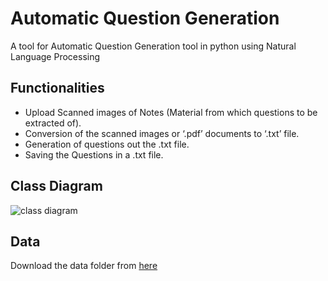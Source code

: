 # Automatic Question Generation

A tool for Automatic Question Generation tool in python using Natural Language Processing

## Functionalities
* Upload Scanned images of Notes (Material from which questions to be extracted of).
* Conversion of the scanned images or ‘.pdf’ documents to ‘.txt’ file. 
* Generation of questions out the .txt file.
* Saving the Questions in a .txt file.

## Class Diagram
![class diagram](/Images&Diagram/Class-Diagram.png)

## Data
Download the data folder from [here](https://mega.nz/folder/NKZD2BrD#vXemKSxCi7DBB2OOqBfF8Q)